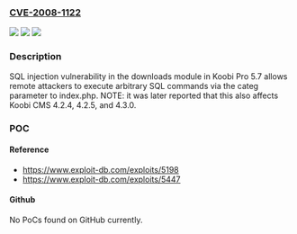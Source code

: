 ### [CVE-2008-1122](https://cve.mitre.org/cgi-bin/cvename.cgi?name=CVE-2008-1122)
![](https://img.shields.io/static/v1?label=Product&message=n%2Fa&color=blue)
![](https://img.shields.io/static/v1?label=Version&message=n%2Fa&color=blue)
![](https://img.shields.io/static/v1?label=Vulnerability&message=n%2Fa&color=brighgreen)

### Description

SQL injection vulnerability in the downloads module in Koobi Pro 5.7 allows remote attackers to execute arbitrary SQL commands via the categ parameter to index.php.  NOTE: it was later reported that this also affects Koobi CMS 4.2.4, 4.2.5, and 4.3.0.

### POC

#### Reference
- https://www.exploit-db.com/exploits/5198
- https://www.exploit-db.com/exploits/5447

#### Github
No PoCs found on GitHub currently.

